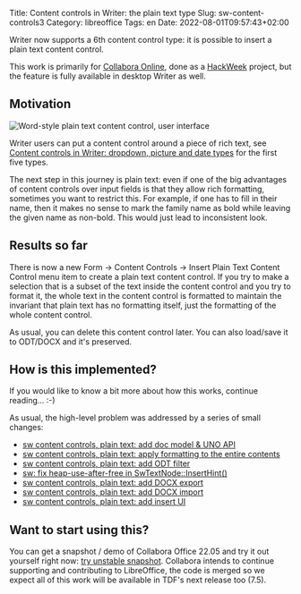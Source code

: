 Title: Content controls in Writer: the plain text type
Slug: sw-content-controls3
Category: libreoffice
Tags: en
Date: 2022-08-01T09:57:43+02:00

Writer now supports a 6th content control type: it is possible to insert a plain text content
control.

This work is primarily for [Collabora
Online](https://www.collaboraoffice.com/), done as a
[HackWeek]({filename}/2021/hackweek-2021.adoc) project, but the feature is
fully available in desktop Writer as well.

## Motivation

![Word-style plain text content control, user interface](https://share.vmiklos.hu/blog/sw-content-controls3/sw-content-control-plain-text.png)

Writer users can put a content control around a piece of rich text, see
[Content controls in Writer: dropdown, picture and date
types]({filename}/2022/sw-content-controls2.adoc) for the first five types.

The next step in this journey is plain text: even if one of the big advantages of content controls
over input fields is that they allow rich formatting, sometimes you want to restrict this. For
example, if one has to fill in their name, then it makes no sense to mark the family name as bold
while leaving the given name as non-bold. This would just lead to inconsistent look.

## Results so far

There is now a new Form → Content Controls → Insert Plain Text Content Control
menu item to create a plain text content control. If you try to make a
selection that is a subset of the text inside the content control and you try
to format it, the whole text in the content control is formatted to maintain
the invariant that plain text has no formatting itself, just the formatting of
the whole content control.

As usual, you can delete this content control later. You can also load/save it
to ODT/DOCX and it's preserved.

## How is this implemented?

If you would like to know a bit more about how this works, continue reading... :-)

As usual, the high-level problem was addressed by a series of small changes:

- [sw content controls, plain text: add doc model & UNO API](https://gerrit.libreoffice.org/c/core/+/137263)
- [sw content controls, plain text: apply formatting to the entire contents](https://gerrit.libreoffice.org/c/core/+/137280)
- [sw content controls, plain text: add ODT filter](https://gerrit.libreoffice.org/c/core/+/137340)
- [sw: fix heap-use-after-free in SwTextNode::InsertHint()](https://gerrit.libreoffice.org/c/core/+/137349)
- [sw content controls, plain text: add DOCX export](https://gerrit.libreoffice.org/c/core/+/137398)
- [sw content controls, plain text: add DOCX import](https://gerrit.libreoffice.org/c/core/+/137399)
- [sw content controls, plain text: add insert UI](https://gerrit.libreoffice.org/c/core/+/137447)


## Want to start using this?

You can get a snapshot / demo of Collabora Office 22.05 and try it out yourself right now: [try
unstable snapshot](https://www.collaboraoffice.com/collabora-office-latest-snapshot/).  Collabora
intends to continue supporting and contributing to LibreOffice, the code is merged so we expect all
of this work will be available in TDF's next release too (7.5).
